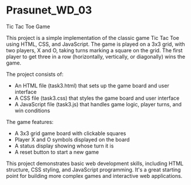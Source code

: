 # Prasunet_WD_03

Tic Tac Toe Game

This project is a simple implementation of the classic game Tic Tac Toe using HTML, CSS, and JavaScript. The game is played on a 3x3 grid, with two players, X and O, taking turns marking a square on the grid. The first player to get three in a row (horizontally, vertically, or diagonally) wins the game.

The project consists of:

- An HTML file (task3.html) that sets up the game board and user interface
- A CSS file (task3.css) that styles the game board and user interface
- A JavaScript file (task3.js) that handles game logic, player turns, and win conditions

The game features:

- A 3x3 grid game board with clickable squares
- Player X and O symbols displayed on the board
- A status display showing whose turn it is
- A reset button to start a new game

This project demonstrates basic web development skills, including HTML structure, CSS styling, and JavaScript programming. It's a great starting point for building more complex games and interactive web applications.

